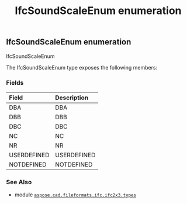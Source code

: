 ﻿---
title: IfcSoundScaleEnum enumeration
second_title: Aspose.CAD for Python via .NET API References
description: 
type: docs
weight: 2930
url: /aspose.cad.fileformats.ifc.ifc2x3.types/ifcsoundscaleenum/
is_root: false
---

## IfcSoundScaleEnum enumeration

IfcSoundScaleEnum



The IfcSoundScaleEnum type exposes the following members:

### Fields
| Field | Description |
| :- | :- |
| DBA | DBA |
| DBB | DBB |
| DBC | DBC |
| NC | NC |
| NR | NR |
| USERDEFINED | USERDEFINED |
| NOTDEFINED | NOTDEFINED |



### See Also
* module [`aspose.cad.fileformats.ifc.ifc2x3.types`](..)
